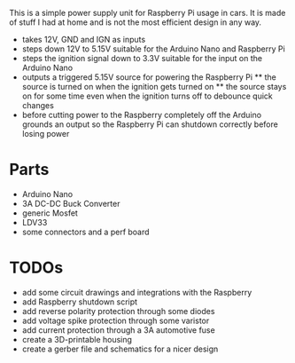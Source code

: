 This is a simple power supply unit for Raspberry Pi usage in cars. It is made of stuff I had at home and is not the most efficient design in any way.

* takes 12V, GND and IGN as inputs
* steps down 12V to 5.15V suitable for the Arduino Nano and Raspberry Pi
* steps the ignition signal down to 3.3V suitable for the input on the Arduino Nano
* outputs a triggered 5.15V source for powering the Raspberry Pi
** the source is turned on when the ignition gets turned on
** the source stays on for some time even when the ignition turns off to debounce quick changes
* before cutting power to the Raspberry completely off the Arduino grounds an output so the Raspberry Pi can shutdown correctly before losing power

# Parts 

* Arduino Nano
* 3A DC-DC Buck Converter
* generic Mosfet
* LDV33
* some connectors and a perf board

# TODOs
* add some circuit drawings and integrations with the Raspberry
* add Raspberry shutdown script
* add reverse polarity protection through some diodes
* add voltage spike protection through some varistor
* add current protection through a 3A automotive fuse
* create a 3D-printable housing
* create a gerber file and schematics for a nicer design


